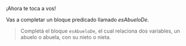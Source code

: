 ¡Ahora te toca a vos!

Vas a completar un bloque predicado llamado _esAbueloDe_.

> Completá el bloque `esAbueloDe`, el cual relaciona dos variables, un abuelo o abuela, con su nieto o nieta. 